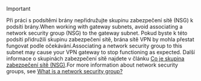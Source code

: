 > [!IMPORTANT]
> <span data-ttu-id="4d01e-101">Při práci s podsítěmi brány nepřidružujte skupinu zabezpečení sítě (NSG) k podsíti brány.</span><span class="sxs-lookup"><span data-stu-id="4d01e-101">When working with gateway subnets, avoid associating a network security group (NSG) to the gateway subnet.</span></span> <span data-ttu-id="4d01e-102">Pokud byste k této podsíti přidružili skupinu zabezpečení sítě, brána sítě VPN by mohla přestat fungovat podle očekávání.</span><span class="sxs-lookup"><span data-stu-id="4d01e-102">Associating a network security group to this subnet may cause your VPN gateway to stop functioning as expected.</span></span> <span data-ttu-id="4d01e-103">Další informace o skupinách zabezpečení sítě najdete v článku [Co je skupina zabezpečení sítě (NSG)](../articles/virtual-network/virtual-networks-nsg.md).</span><span class="sxs-lookup"><span data-stu-id="4d01e-103">For more information about network security groups, see [What is a network security group?](../articles/virtual-network/virtual-networks-nsg.md)</span></span>
> 
> 

